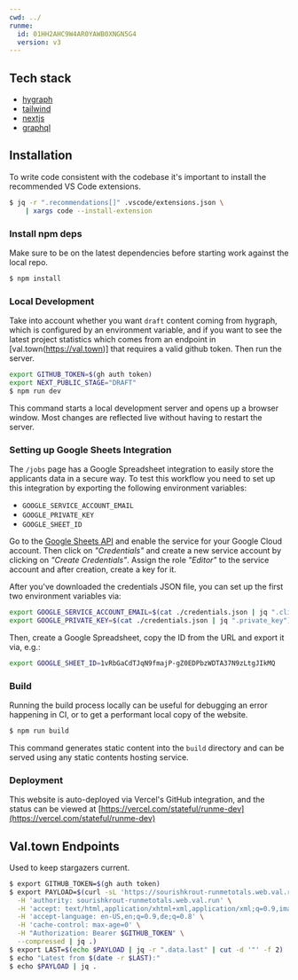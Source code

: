 ```yaml
---
cwd: ../
runme:
  id: 01HH2AHC9W4AR0YAWB0XNGN5G4
  version: v3
---
```


## Tech stack

- [hygraph](https://hygraph.com/)
- [tailwind](https://tailwindcss.com/)
- [nextjs](https://nextjs.org/)
- [graphql](https://graphql.org/)

## Installation

To write code consistent with the codebase it's important to install the recommended VS Code extensions.

```sh {"id":"01HH2AHC9W4AR0YAWB0C47Q4PP"}
$ jq -r ".recommendations[]" .vscode/extensions.json \
    | xargs code --install-extension
```

### Install npm deps

Make sure to be on the latest dependencies before starting work against the local repo.

```sh {"id":"01HH2AHC9W4AR0YAWB0FG39AX8","name":"setup"}
$ npm install
```

### Local Development

Take into account whether you want `draft` content coming from hygraph, which is configured by an environment variable, and if you want to see the latest project statistics which comes from an endpoint in [val.town(https://val.town)] that requires a valid github token. Then run the server.

```sh {"background":"true","id":"01HH2AHC9W4AR0YAWB0HV4Q80P","name":"start","promptEnv":"never"}
export GITHUB_TOKEN=$(gh auth token)
export NEXT_PUBLIC_STAGE="DRAFT"
$ npm run dev
```

This command starts a local development server and opens up a browser window. Most changes are reflected live without having to restart the server.

### Setting up Google Sheets Integration

The `/jobs` page has a Google Spreadsheet integration to easily store the applicants data in a secure way. To test this workflow you need to set up this integration by exporting the following environment variables:

- `GOOGLE_SERVICE_ACCOUNT_EMAIL`
- `GOOGLE_PRIVATE_KEY`
- `GOOGLE_SHEET_ID`

Go to the [Google Sheets API](https://console.cloud.google.com/marketplace/product/google/sheets.googleapis.com) and enable the service for your Google Cloud account. Then click on _"Credentials"_ and create a new service account by clicking on _"Create Credentials"_. Assign the role _"Editor"_ to the service account and after creation, create a key for it.

After you've downloaded the credentials JSON file, you can set up the first two environment variables via:

```sh {"id":"01HH2AHC9W4AR0YAWB0MB7BSTK"}
export GOOGLE_SERVICE_ACCOUNT_EMAIL=$(cat ./credentials.json | jq ".client_email" | cut -d '"' -f 2)
export GOOGLE_PRIVATE_KEY=$(cat ./credentials.json | jq ".private_key")
```

Then, create a Google Spreadsheet, copy the ID from the URL and export it via, e.g.:

```sh {"id":"01HH2AHC9W4AR0YAWB0P8QM9B4"}
export GOOGLE_SHEET_ID=1vRbGaCdTJqN9fmajP-gZ0EDPbzWDTA37N9zLtgJIkMQ
```

### Build

Running the build process locally can be useful for debugging an error happening in CI, or to get a performant local copy of the website.

```sh {"id":"01HH2AHC9W4AR0YAWB0R2KX67N","name":"npm-run-build"}
$ npm run build
```

This command generates static content into the `build` directory and can be served using any static contents hosting service.

### Deployment

This website is auto-deployed via Vercel's GitHub integration, and the status can be viewed at [https://vercel.com/stateful/runme-dev](https://vercel.com/stateful/runme-dev)

## Val.town Endpoints

Used to keep stargazers current.

```sh {"id":"01HH2AHC9W4AR0YAWB0VWEC1F0","name":"totals","terminalRows":"10"}
$ export GITHUB_TOKEN=$(gh auth token)
$ export PAYLOAD=$(curl -sL 'https://sourishkrout-runmetotals.web.val.run/' \
  -H 'authority: sourishkrout-runmetotals.web.val.run' \
  -H 'accept: text/html,application/xhtml+xml,application/xml;q=0.9,image/avif,image/webp,image/apng,*/*;q=0.8,application/signed-exchange;v=b3;q=0.7' \
  -H 'accept-language: en-US,en;q=0.9,de;q=0.8' \
  -H 'cache-control: max-age=0' \
  -H "Authorization: Bearer $GITHUB_TOKEN" \
  --compressed | jq .)
$ export LAST=$(echo $PAYLOAD | jq -r ".data.last" | cut -d '"' -f 2)
$ echo "Latest from $(date -r $LAST):"
$ echo $PAYLOAD | jq .

```
